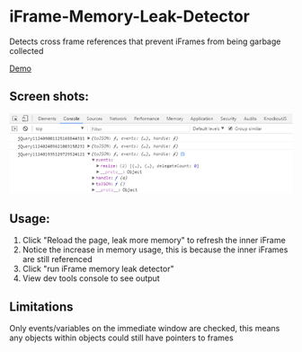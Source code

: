 # iFrame-Memory-Leak-Detector

Detects cross frame references that prevent iFrames from being garbage collected

[Demo](samkirkland.com/labs/iFrame-Memory-Leak-Detector/index.html)

## Screen shots:
![Screen shot of console output](https://raw.githubusercontent.com/SamKirkland/iFrame-Memory-Leak-Detector/master/output.png)

## Usage:

1. Click "Reload the page, leak more memory" to refresh the inner iFrame
2. Notice the increase in memory usage, this is because the inner iFrames are still referenced
3. Click "run iFrame memory leak detector"
4. View dev tools console to see output

## Limitations
Only events/variables on the immediate window are checked, this means any objects within objects could still have pointers to frames